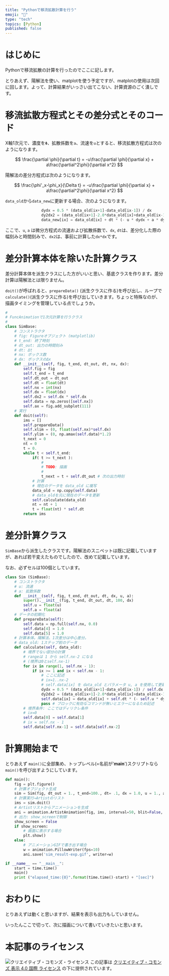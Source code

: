 ```yaml
---
title: "Pythonで移流拡散計算を行う"
emoji: "🍙"
type: "tech"
topics: [Python]
published: false
---
```

# はじめに

Pythonで移流拡散の計算を行ったのでここに記します。

とりあえず、陽解法を使い、matplotを使う予定ですが、matplotの使用は次回に回します。よって、計算結果がいっさい出てこない、計算資源のごく潰しです。

# 移流拡散方程式とその差分式とそのコード

X軸1次元で、濃度を``Φ``、拡散係数を``a``、流速を``u``とすると、移流拡散方程式は次のようになります。

$$
\frac{\partial \phi}{\partial t} = -u\frac{\partial \phi}{\partial x} + a\frac{\partial^2\phi}{\partial x^2}
$$

陽解法の差分方程式は次のようになります。

$$
\frac{\phi'_x-\phi_x}{\Delta t} = -u\frac{\partial \phi}{\partial x} + a\frac{\partial^2\phi}{\partial x^2}
$$

``data_old``から``data_new``に更新する場合、次のようになります。

``` python
                dydx = 0.5 * (data_old[ix+1]-data_old[ix-1]) / dx
                dy2dx2 = (data_old[ix+1]-2.0*data_old[ix]+data_old[ix-1]) / dx2
                data_new[ix] = data_old[ix] + dt * (- u * dydx + a * dy2dx2)
```

ここで、``u``, ``a`` は微分方程式の流速および拡散係数で、``dx``, ``dt``は、差分化した際の幅刻みと時間刻みで、``dx2``は、事前に計算した``dx*dx``です。

# 差分計算本体を除いた計算クラス

差分計算本体を派生クラスにした方がいいと思い、基底クラスを作ります。差分計算は陽解法とは限りません。

``doit()``が呼ばれると、``prepareData()`` (派生クラスに作る)を呼び出し、ループで``calculate()``(派生クラスに作る)を呼び出していきます。ちょっと特殊なのが、描画タイミングを管理している点でしょうか。

``` python
#
# FuncAnimationで1次元計算を行うクラス
#
class SimBase:
    # コンストラクタ
    # fig: Figureオブジェクト (matplotlib)
    # t_end: 終了時刻
    # dt_out: 出力の時間刻み
    # dt: Δt
    # nx: ボックス数
    # dx: ボックスのΔx
    def __init__(self, fig, t_end, dt_out, dt, nx, dx):
        self.fig = fig
        self.t_end = t_end
        self.dt_out = dt_out
        self.dt = float(dt)
        self.nx = int(nx)
        self.dx = float(dx)
        self.dx2 = self.dx * self.dx
        self.data = np.zeros([self.nx])
        self.ax = fig.add_subplot(111)
    # 実行
    def doit(self):
        ims = []
        self.prepareData()
        self.xlim = (0, float(self.nx)*self.dx)
        self.ylim = (0, np.amax(self.data)*1.2)
        t_next = 0
        nt = 0
        t = 0.
        while t < self.t_end:
            if( t >= t_next ):
                #
                # TODO: 描画
                #
                t_next = t + self.dt_out # 次の出力時刻
            # 計算
            # 現在のデータを data_old に複写
            data_old = np.copy(self.data)
            # data_oldを元に現在のデータを更新
            self.calculate(data_old)
            nt = nt + 1
            t = float(nt) * self.dt
        return ims
```

# 差分計算クラス

``SimBase``から派生したクラスです。陽解法のスニペットは既に記載していますが、あれば若干変えたものでしたので、改めて記載しています。

なお、必ずセルは100個としています。

```python
class Sim (SimBase):
    # コンストラクタ
    # u: 流速
    # a: 拡散係数
    def __init__(self, fig, t_end, dt_out, dt, dx, u, a):
        super().__init__(fig, t_end, dt_out, dt, 100, dx)
        self.u = float(u)
        self.a = float(a)
    # データの初期化
    def prepareData(self):
        self.data = np.full(self.nx, 0.0)
        self.data[4] = 1.0
        self.data[5] = 1.0
    # 計算本体。陽解法、1次差分は中心差分。
    # data_old: 1ステップ前のデータ
    def calculate(self, data_old):
        # 境界でない部分の計算
        # rangeは 1 から self.nx-2 になる
        # (境界は0とself.nx-1)
        for ix in range(1, self.nx - 1):
            if ix >= 1 and ix < self.nx - 1:
                # ここに記述
                # ix=1..nx-2
                # self.data[ix] を data_old とパラメータ u, a を使用して更新
                dydx = 0.5 * (data_old[ix+1]-data_old[ix-1]) / self.dx
                dy2dx2 = (data_old[ix+1]-2.0*data_old[ix]+data_old[ix-1]) / self.dx2
                self.data[ix] = data_old[ix] + self.dt * (- self.u * dydx + self.a * dy2dx2)
                pass # ブロックに有効なコマンドが無いとエラーになるため記述
        # 境界条件: ここではディリクレ条件
        # ix=0
        self.data[0] = self.data[1]
        # ix = self.nx - 1
        self.data[self.nx-1] = self.data[self.nx-2]
```

# 計算開始まで

とりあえず ``main()``に全部集め、トップレベル(=名前が'__main__')スクリプトなら``main()``を呼び出すようにしています。

```python
def main():
    fig = plt.figure()
    # 計算オブジェクト生成
    sim = Sim(fig, dt_out = 1., t_end=100., dt= .1, dx = 1.0, u = 1., a = 1.)
    # 計算実行→Artistのリスト
    ims = sim.doit()
    # Artistリストからアニメーションを生成
    ani = animation.ArtistAnimation(fig, ims, interval=50, blit=False, repeat_delay=0)
    # 出力: show_screenで制御
    show_screen = False
    if show_screen:
        # 画面に表示する場合
        plt.show()
    else:
        # アニメーションGIFで書き出す場合
        w = animation.PillowWriter(fps=10)
        ani.save('sim_result-exp.gif', writer=w)

if __name__ == "__main__":
    start = time.time()
    main()
    print ("elapsed_time:{0}".format(time.time()-start) + "[sec]")
```

# おわりに

とりあえずは動くと思いますが、結果を表示も出力もしていません。

いったんここで切って、次に描画について書いていきたいと思います。

# 本記事のライセンス

![クリエイティブ・コモンズ・ライセンス](https://i.creativecommons.org/l/by/4.0/88x31.png)
この記事は [クリエイティブ・コモンズ 表示 4.0 国際 ライセンス](http://creativecommons.org/licenses/by/4.0/">) の下に提供されています。
